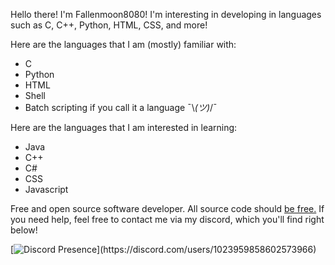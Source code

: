 Hello there! I'm Fallenmoon8080!
I'm interesting in developing in languages such as C, C++, Python, HTML, CSS, and more!

Here are the languages that I am (mostly) familiar with:
- C
- Python
- HTML
- Shell
- Batch scripting if you call it a language ¯\\_(ツ)_/¯

Here are the languages that I am interested in learning:
- Java
- C++
- C#
- CSS
- Javascript

Free and open source software developer. All source code should [be free.](https://www.gnu.org/philosophy/shouldbefree.en.html)
If you need help, feel free to contact me via my discord, which you'll find right below!

[![Discord Presence](https://lanyard.cnrad.dev/api/1023959858602573966?idleMessage=Maxxin'%20and%20relaxin')](https://discord.com/users/1023959858602573966)

